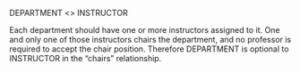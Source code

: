 

DEPARTMENT <> INSTRUCTOR

Each department should have one or more instructors assigned to it. One and only one of those instructors chairs the department, and no professor is required to accept the chair position. Therefore DEPARTMENT is optional to INSTRUCTOR in the “chairs” relationship.
